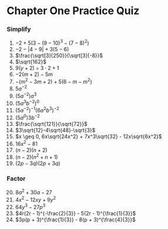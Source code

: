 # Chapter One Practice Quiz
### Simplify
1. $-2 + 5(3 - (9 - 10)^3 - (7 - 8)^2)$
2. $-2 - |4 - 9| + 3(5 - 6)$
3. $\frac{\sqrt[3]{250}}{\sqrt[3]{-8}}$
4. $\sqrt{162}$
5. $9(y + 2) \div 3 \cdot 2 + 1$
6. $-2(m + 2) - 5m$
7. $-(m^2 - 3m + 2) + 5(6 - m - m^2)$
8. $5a^{-2}$
9. $(5a^{-2})a^3$
10. $(5a^{3}b^{-2})^{0}$
11. $(5a^{-2})^{-1}(6a^{2}b^3)^{-2}$
12. $(5a^0)3b^{-2}$
13. $\frac{\sqrt{121}}{\sqrt{72}}$
14. $3\sqrt{12}-4\sqrt{48}-\sqrt{3}$
15. $x \geq 0, 6x\sqrt{24x^2} + 7x^3\sqrt{32} - 12x\sqrt{6x^2}$
16. $16x^2 - 81$
17. $(n - 2)(n + 2)$
18. $(n - 2)(n^2 + n + 1)$
19. $(2p - 3q)(2p + 3q)$
### Factor
20. $8a^2 + 30a - 27$
21. $4x^2 - 12xy + 9y^2$
22. $64y^3 - 27p^3$
23. $4r(2r - 1)^{-\frac{2}{3}} - 5(2r - 1)^{\frac{1}{3}}$
24. $3p(p + 3)^{\frac{1}{3}} - 8(p + 3)^{\frac{4}{3}}$
